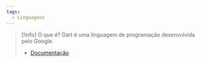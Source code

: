 ```yaml
---
tags:
  - Linguagens
---
```

>[!info] O que é?
>Dart é uma linguagem de programação desenvolvida pelo Google.
>
>- [Documentação](https://dart.dev/overview)

